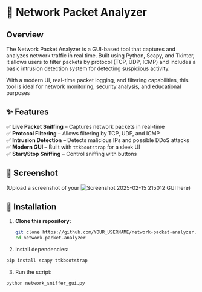 # 🚀 Network Packet Analyzer

## Overview
The Network Packet Analyzer is a GUI-based tool that captures and analyzes network traffic in real time. Built using Python, Scapy, and Tkinter, it allows users to filter packets by protocol (TCP, UDP, ICMP) and includes a basic intrusion detection system for detecting suspicious activity.

With a modern UI, real-time packet logging, and filtering capabilities, this tool is ideal for network monitoring, security analysis, and educational purposes

## ✨ Features
✅ **Live Packet Sniffing** – Captures network packets in real-time  
✅ **Protocol Filtering** – Allows filtering by TCP, UDP, and ICMP  
✅ **Intrusion Detection** – Detects malicious IPs and possible DDoS attacks  
✅ **Modern GUI** – Built with `ttkbootstrap` for a sleek UI  
✅ **Start/Stop Sniffing** – Control sniffing with buttons  

## 📸 Screenshot
(Upload a screenshot of your ![Screenshot 2025-02-15 215012](https://github.com/user-attachments/assets/ea645d31-e767-4435-bd3b-c286cb6aa383)
GUI here)

## 🔧 Installation
1. **Clone this repository:**
   ```bash
   git clone https://github.com/YOUR_USERNAME/network-packet-analyzer.git
   cd network-packet-analyzer
   ```
2. Install dependencies:
```bash
pip install scapy ttkbootstrap
```
3. Run the script:
```bash
python network_sniffer_gui.py
  ``` 

